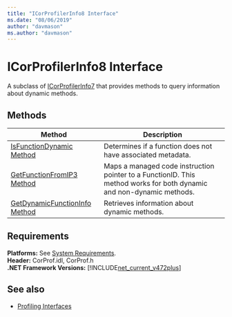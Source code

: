 ```yaml
---
title: "ICorProfilerInfo8 Interface"
ms.date: "08/06/2019"
author: "davmason"
ms.author: "davmason"
---
```

# ICorProfilerInfo8 Interface

A subclass of [ICorProfilerInfo7](../../../../docs/framework/unmanaged-api/profiling/icorprofilerinfo7-interface.md) that provides methods to query information about dynamic methods.

## Methods  

| Method|Description|  
| ------------|-----------------|  
|[IsFunctionDynamic Method](../../../../docs/framework/unmanaged-api/profiling/icorprofilerinfo8-isfunctiondynamic-method.md)| Determines if a function does not have associated metadata.|
|[GetFunctionFromIP3 Method](../../../../docs/framework/unmanaged-api/profiling/icorprofilerinfo8-getfunctionfromip3-method.md)| Maps a managed code instruction pointer to a FunctionID. This method works for both dynamic and non-dynamic methods. |
|[GetDynamicFunctionInfo Method](../../../../docs/framework/unmanaged-api/profiling/icorprofilerinfo8-getdynamicfunctioninfo-method.md)| Retrieves information about dynamic methods. |

## Requirements  
**Platforms:** See [System Requirements](../../../../docs/framework/get-started/system-requirements.md).  
**Header:** CorProf.idl, CorProf.h  
**.NET Framework Versions:** [!INCLUDE[net_current_v472plus](../../../../includes/net-current-v472plus.md)]  

## See also

- [Profiling Interfaces](../../../../docs/framework/unmanaged-api/profiling/profiling-interfaces.md)
